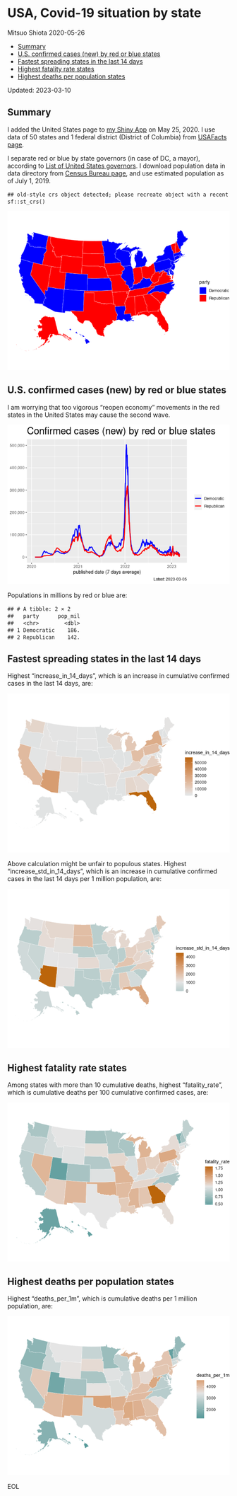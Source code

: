 USA, Covid-19 situation by state
================
Mitsuo Shiota
2020-05-26

- <a href="#summary" id="toc-summary">Summary</a>
- <a href="#us-confirmed-cases-new-by-red-or-blue-states"
  id="toc-us-confirmed-cases-new-by-red-or-blue-states">U.S. confirmed
  cases (new) by red or blue states</a>
- <a href="#fastest-spreading-states-in-the-last-14-days"
  id="toc-fastest-spreading-states-in-the-last-14-days">Fastest spreading
  states in the last 14 days</a>
- <a href="#highest-fatality-rate-states"
  id="toc-highest-fatality-rate-states">Highest fatality rate states</a>
- <a href="#highest-deaths-per-population-states"
  id="toc-highest-deaths-per-population-states">Highest deaths per
  population states</a>

Updated: 2023-03-10

## Summary

I added the United States page to [my Shiny
App](https://mitsuoxv.shinyapps.io/covid/) on May 25, 2020. I use data
of 50 states and 1 federal district (District of Columbia) from
[USAFacts
page](https://usafacts.org/visualizations/coronavirus-covid-19-spread-map/).

I separate red or blue by state governors (in case of DC, a mayor),
according to [List of United States
governors](https://en.wikipedia.org/wiki/List_of_United_States_governors).
I download population data in data directory from [Census Bureau
page](https://www.census.gov/data/tables/time-series/demo/popest/2010s-state-total.html),
and use estimated population as of July 1, 2019.

    ## old-style crs object detected; please recreate object with a recent sf::st_crs()

![](USA_files/figure-gfm/map-1.png)<!-- -->

## U.S. confirmed cases (new) by red or blue states

I am worrying that too vigorous “reopen economy” movements in the red
states in the United States may cause the second wave.

![](USA_files/figure-gfm/chart1-1.png)<!-- -->

Populations in millions by red or blue are:

    ## # A tibble: 2 × 2
    ##   party      pop_mil
    ##   <chr>        <dbl>
    ## 1 Democratic    186.
    ## 2 Republican    142.

## Fastest spreading states in the last 14 days

Highest “increase_in_14_days”, which is an increase in cumulative
confirmed cases in the last 14 days, are:

![](USA_files/figure-gfm/spreading-1.png)<!-- -->

Above calculation might be unfair to populous states. Highest
“increase_std_in_14_days”, which is an increase in cumulative confirmed
cases in the last 14 days per 1 million population, are:

![](USA_files/figure-gfm/standardized-1.png)<!-- -->

## Highest fatality rate states

Among states with more than 10 cumulative deaths, highest
“fatality_rate”, which is cumulative deaths per 100 cumulative confirmed
cases, are:

![](USA_files/figure-gfm/fatality_rates-1.png)<!-- -->

## Highest deaths per population states

Highest “deaths_per_1m”, which is cumulative deaths per 1 million
population, are:

![](USA_files/figure-gfm/deaths_per_population-1.png)<!-- -->

EOL
